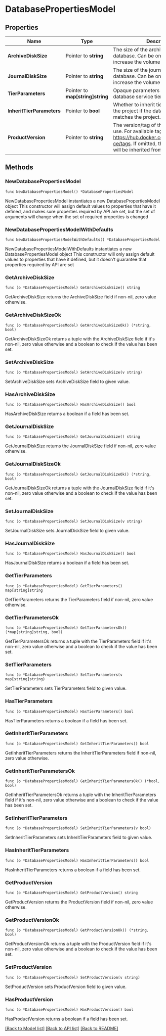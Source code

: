 # DatabasePropertiesModel

## Properties

Name | Type | Description | Notes
------------ | ------------- | ------------- | -------------
**ArchiveDiskSize** | Pointer to **string** | The size of the archive volumes for the database. Can be only updated to increase the volume size. | [optional] 
**JournalDiskSize** | Pointer to **string** | The size of the journal volumes for the database. Can be only updated to increase the volume size. | [optional] 
**TierParameters** | Pointer to **map[string]string** | Opaque parameters supplied to database service tier. | [optional] 
**InheritTierParameters** | Pointer to **bool** | Whether to inherit tier parameters from the project if the database service tier matches the project. | [optional] 
**ProductVersion** | Pointer to **string** | The version/tag of the NuoDB image to use. For available tags, see https://hub.docker.com/r/nuodb/nuodb-ce/tags. If omitted, the database version will be inherited from the project. | [optional] 

## Methods

### NewDatabasePropertiesModel

`func NewDatabasePropertiesModel() *DatabasePropertiesModel`

NewDatabasePropertiesModel instantiates a new DatabasePropertiesModel object
This constructor will assign default values to properties that have it defined,
and makes sure properties required by API are set, but the set of arguments
will change when the set of required properties is changed

### NewDatabasePropertiesModelWithDefaults

`func NewDatabasePropertiesModelWithDefaults() *DatabasePropertiesModel`

NewDatabasePropertiesModelWithDefaults instantiates a new DatabasePropertiesModel object
This constructor will only assign default values to properties that have it defined,
but it doesn't guarantee that properties required by API are set

### GetArchiveDiskSize

`func (o *DatabasePropertiesModel) GetArchiveDiskSize() string`

GetArchiveDiskSize returns the ArchiveDiskSize field if non-nil, zero value otherwise.

### GetArchiveDiskSizeOk

`func (o *DatabasePropertiesModel) GetArchiveDiskSizeOk() (*string, bool)`

GetArchiveDiskSizeOk returns a tuple with the ArchiveDiskSize field if it's non-nil, zero value otherwise
and a boolean to check if the value has been set.

### SetArchiveDiskSize

`func (o *DatabasePropertiesModel) SetArchiveDiskSize(v string)`

SetArchiveDiskSize sets ArchiveDiskSize field to given value.

### HasArchiveDiskSize

`func (o *DatabasePropertiesModel) HasArchiveDiskSize() bool`

HasArchiveDiskSize returns a boolean if a field has been set.

### GetJournalDiskSize

`func (o *DatabasePropertiesModel) GetJournalDiskSize() string`

GetJournalDiskSize returns the JournalDiskSize field if non-nil, zero value otherwise.

### GetJournalDiskSizeOk

`func (o *DatabasePropertiesModel) GetJournalDiskSizeOk() (*string, bool)`

GetJournalDiskSizeOk returns a tuple with the JournalDiskSize field if it's non-nil, zero value otherwise
and a boolean to check if the value has been set.

### SetJournalDiskSize

`func (o *DatabasePropertiesModel) SetJournalDiskSize(v string)`

SetJournalDiskSize sets JournalDiskSize field to given value.

### HasJournalDiskSize

`func (o *DatabasePropertiesModel) HasJournalDiskSize() bool`

HasJournalDiskSize returns a boolean if a field has been set.

### GetTierParameters

`func (o *DatabasePropertiesModel) GetTierParameters() map[string]string`

GetTierParameters returns the TierParameters field if non-nil, zero value otherwise.

### GetTierParametersOk

`func (o *DatabasePropertiesModel) GetTierParametersOk() (*map[string]string, bool)`

GetTierParametersOk returns a tuple with the TierParameters field if it's non-nil, zero value otherwise
and a boolean to check if the value has been set.

### SetTierParameters

`func (o *DatabasePropertiesModel) SetTierParameters(v map[string]string)`

SetTierParameters sets TierParameters field to given value.

### HasTierParameters

`func (o *DatabasePropertiesModel) HasTierParameters() bool`

HasTierParameters returns a boolean if a field has been set.

### GetInheritTierParameters

`func (o *DatabasePropertiesModel) GetInheritTierParameters() bool`

GetInheritTierParameters returns the InheritTierParameters field if non-nil, zero value otherwise.

### GetInheritTierParametersOk

`func (o *DatabasePropertiesModel) GetInheritTierParametersOk() (*bool, bool)`

GetInheritTierParametersOk returns a tuple with the InheritTierParameters field if it's non-nil, zero value otherwise
and a boolean to check if the value has been set.

### SetInheritTierParameters

`func (o *DatabasePropertiesModel) SetInheritTierParameters(v bool)`

SetInheritTierParameters sets InheritTierParameters field to given value.

### HasInheritTierParameters

`func (o *DatabasePropertiesModel) HasInheritTierParameters() bool`

HasInheritTierParameters returns a boolean if a field has been set.

### GetProductVersion

`func (o *DatabasePropertiesModel) GetProductVersion() string`

GetProductVersion returns the ProductVersion field if non-nil, zero value otherwise.

### GetProductVersionOk

`func (o *DatabasePropertiesModel) GetProductVersionOk() (*string, bool)`

GetProductVersionOk returns a tuple with the ProductVersion field if it's non-nil, zero value otherwise
and a boolean to check if the value has been set.

### SetProductVersion

`func (o *DatabasePropertiesModel) SetProductVersion(v string)`

SetProductVersion sets ProductVersion field to given value.

### HasProductVersion

`func (o *DatabasePropertiesModel) HasProductVersion() bool`

HasProductVersion returns a boolean if a field has been set.


[[Back to Model list]](../README.md#documentation-for-models) [[Back to API list]](../README.md#documentation-for-api-endpoints) [[Back to README]](../README.md)


